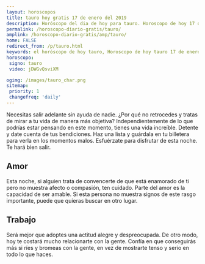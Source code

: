 ```yaml
---
layout: horoscopos
title: tauro hoy gratis 17 de enero del 2019 
description: Horóscopo del dia de hoy para tauro. Horoscopo de hoy 17 de enero del 2019. Las predicciones de amor, trabajo, vida personal gratis.
permalink: /horoscopo-diario-gratis/tauro/
amplink: /horoscopo-diario-gratis/amp/tauro/
home: FALSE
redirect_from: /p/tauro.html
keywords: el horóscopo de hoy tauro, Horoscopo de hoy tauro 17 de enero del 2019,horóscopo del día,horoscopo del dia de hoy,horoscopo de hoy,horoscopo de hoy tauro,tauro hoy,signos zodiacales,horóscopo de hoy,horoscopos de hoy,horoscopo tauro hoy,horoscopo de tauro de hoy,horóscopo de hoy tauro,horoscopos,tauro de hoy,los horoscopos de hoy,tauro de hoy,tauro 17 de enero del 2019,signos zodiacales 2019, el horoscopo de hoy
horoscopo:
 signo: tauro
 video: jDWGvQsviXM

ogimg: /images/tauro_char.png
sitemap:
 priority: 1
 changefreq: 'daily'
---
```



Necesitas salir adelante sin ayuda de nadie. ¿Por qué no retrocedes y tratas de mirar a tu vida de manera más objetiva? Independientemente de lo que podrías estar pensando en este momento, tienes una vida increíble. Detente y date cuenta de tus bendiciones. Haz una lista y guárdala en tu billetera para verla en los momentos malos. Esfuérzate para disfrutar de esta noche. Te hará bien salir.

## Amor

Esta noche, si alguien trata de convencerte de que está enamorado de ti pero no muestra afecto o compasión, ten cuidado. Parte del amor es la capacidad de ser amable. Si esta persona no muestra signos de este rasgo importante, puede que quieras buscar en otro lugar.

## Trabajo

Será mejor que adoptes una actitud alegre y despreocupada. De otro modo, hoy te costará mucho relacionarte con la gente. Confía en que conseguirás más si ríes y bromeas con la gente, en vez de mostrarte tenso y serio en todo lo que haces.